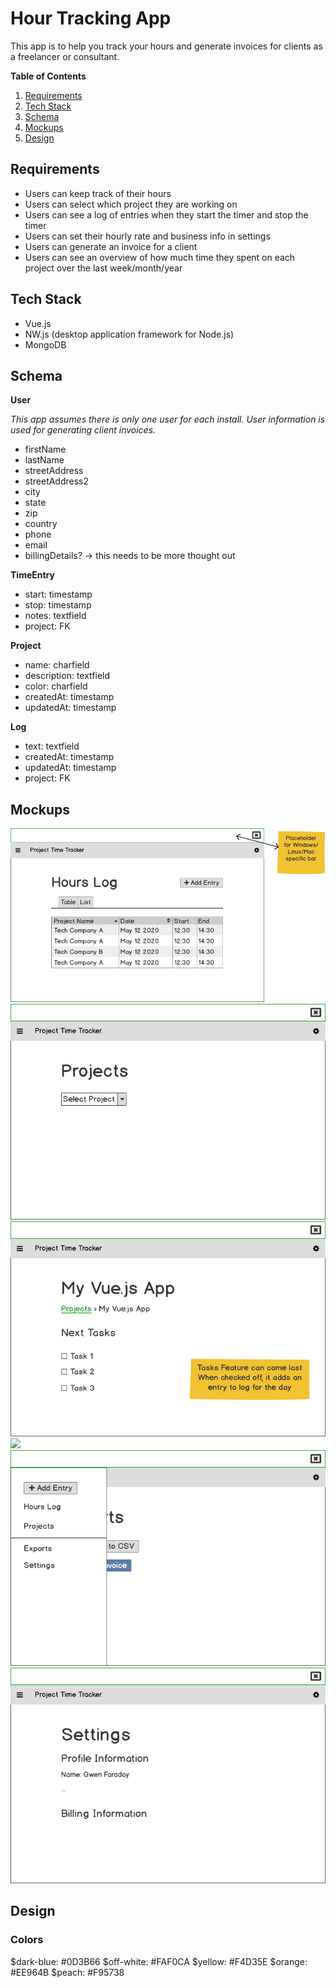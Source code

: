 # Hour Tracking App

This app is to help you track your hours and generate invoices for clients as a freelancer or consultant.

**Table of Contents**

1. [Requirements](#requirements)
1. [Tech Stack](#tech-stack)
1. [Schema](#schema)
1. [Mockups](#mockups)
1. [Design](#design)

## Requirements

* Users can keep track of their hours
* Users can select which project they are working on
* Users can see a log of entries when they start the timer and stop the timer
* Users can set their hourly rate and business info in settings
* Users can generate an invoice for a client
* Users can see an overview of how much time they spent on each project over the last week/month/year

## Tech Stack

* Vue.js
* NW.js (desktop application framework for Node.js)
* MongoDB

## Schema

**User**

*This app assumes there is only one user for each install. User information is used for generating client invoices.*

* firstName
* lastName
* streetAddress
* streetAddress2
* city
* state
* zip
* country
* phone
* email
* billingDetails? -> this needs to be more thought out

**TimeEntry**

* start: timestamp
* stop: timestamp
* notes: textfield
* project: FK

**Project**

* name: charfield
* description: textfield
* color: charfield
* createdAt: timestamp
* updatedAt: timestamp

**Log**

* text: textfield
* createdAt: timestamp
* updatedAt: timestamp
* project: FK

## Mockups

<img src="Hours Log.png">
<img src="Projects Page.png">
<img src="Project Page.png">
<img src="Exports Page.png">
<img src="Drawer Menu.png">
<img src="Settings.png">

## Design

### Colors

$dark-blue: #0D3B66
$off-white: #FAF0CA
$yellow: #F4D35E
$orange: #EE964B
$peach: #F95738


